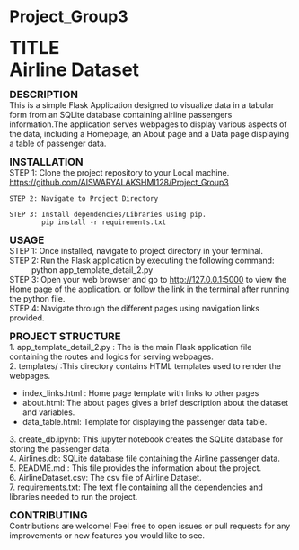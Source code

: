 # Project_Group3
<b><font size=6>TITLE</font> </b><br>
<b><font size=6>Airline Dataset</font></b>

<b><font size=4>DESCRIPTION</font></b><br>
This is a simple Flask Application designed to visualize data in a tabular form from an SQLite database containing airline passengers information.The application serves webpages to display  various aspects of the data, including a Homepage, an About page and a Data page displaying a table of passenger data.

<b><font size=4>INSTALLATION</font></b><br>
    STEP 1: Clone the project repository to your Local machine.
             https://github.com/AISWARYALAKSHMI128/Project_Group3
    
    STEP 2: Navigate to Project Directory

    STEP 3: Install dependencies/Libraries using pip.
            pip install -r requirements.txt

<b><font size=4>USAGE</font></b><br>
    STEP 1: Once installed, navigate to project directory in your terminal.<br>
    STEP 2: Run the Flask application by executing the following command:<br>
           &nbsp;&nbsp;&nbsp;&nbsp;&nbsp;&nbsp;&nbsp;&nbsp;&nbsp; python app_template_detail_2.py<br>
    STEP 3: Open your web browser and go to 
            http://127.0.0.1:5000  to view the Home page of the application.
            or follow the link in the terminal after running the python file.<br>
    STEP 4: Navigate through the different pages using navigation links provided.<br>

<b><font size=4>PROJECT STRUCTURE</font></b><br>
        1. app_template_detail_2.py : The is the main Flask application file containing the routes and logics for serving webpages.<br>
        2. templates/ :This directory contains HTML templates used to render the webpages.
                    <ul>
                    <li>index_links.html : Home page template with links to other pages</li>
                    <li>about.html: The about pages gives a brief description about the dataset and variables.</li>
                    <li>data_table.html: Template for displaying the passenger data table.</li>
                    </ul>
        3. create_db.ipynb: This jupyter notebook creates the SQLite database for storing the passenger data.<br>
        4. Airlines.db: SQLite database file containing the Airline passenger data.<br>
        5. README.md : This file provides the information about the project.<br>
        6. AirlineDataset.csv: The csv file of Airline Dataset.<br>
        7. requirements.txt: The text file containing all the dependencies and libraries needed to run the project.<br>

<b><font size=4>CONTRIBUTING</font></b><br>
Contributions are welcome! Feel free to open issues or pull requests for any improvements or new features you would like to see.
    
